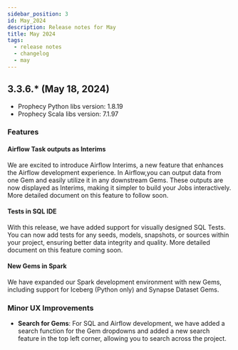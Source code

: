 ```yaml
---
sidebar_position: 3
id: May_2024
description: Release notes for May
title: May 2024
tags:
  - release notes
  - changelog
  - may
---
```


## 3.3.6.\* (May 18, 2024)

- Prophecy Python libs version: 1.8.19
- Prophecy Scala libs version: 7.1.97

### Features

#### Airflow Task outputs as Interims

We are excited to introduce Airflow Interims, a new feature that enhances the Airflow development experience.
In Airflow,you can output data from one Gem and easily utilize it in any downstream Gems. These outputs are now displayed as Interims, making it simpler to build your Jobs interactively.
More detailed document on this feature to follow soon.

#### Tests in SQL IDE

With this release, we have added support for visually designed SQL Tests.
You can now add tests for any seeds, models, snapshots, or sources within your project, ensuring better data integrity and quality.
More detailed document on this feature coming soon.

#### New Gems in Spark

We have expanded our Spark development environment with new Gems, including support for Iceberg (Python only) and Synapse Dataset Gems.

### Minor UX Improvements

- **Search for Gems**: For SQL and Airflow development, we have added a search function for the Gem dropdowns and added a new search feature in the top left corner, allowing you to search across the project.

